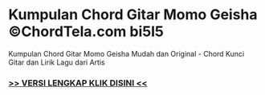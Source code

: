 
 # Kumpulan Chord Gitar Momo Geisha ©ChordTela.com bi5l5


Kumpulan Chord Gitar Momo Geisha Mudah dan Original - Chord Kunci Gitar dan Lirik Lagu dari Artis

###  <a href="https://shortlighzx.web.app?sq=Kumpulan Chord Gitar Momo Geisha ©ChordTela.com"> >> VERSI LENGKAP KLIK DISINI << </a>
